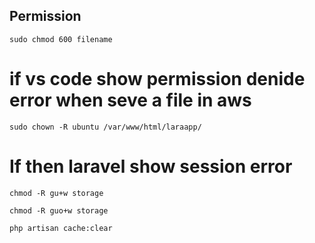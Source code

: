 ## Permission 
```
sudo chmod 600 filename
```
# if vs code show permission denide error when seve a file in aws 
 ```
 sudo chown -R ubuntu /var/www/html/laraapp/
 ```
# If then laravel show session error
```
chmod -R gu+w storage

chmod -R guo+w storage

php artisan cache:clear

```
  
